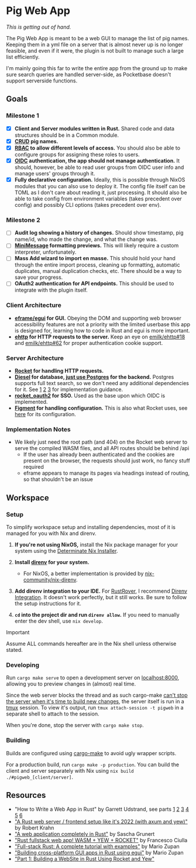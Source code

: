 # Pig Web App

*This is getting out of hand.*

The Pig Web App is meant to be a web GUI to manage the list of pig names. Keeping them in a yml file on a server that is
almost never up is no longer feasible, and even if it were, the plugin is not built to manage such a large list
efficiently.

I'm mainly going this far to write the entire app from the ground up to make sure search queries are handled
server-side, as Pocketbase doesn't support serverside functions.

## Goals

### Milestone 1

- [x] **Client and Server modules written in Rust.** Shared code and data structures should be in a Common module.
- [x] **[CRUD](https://en.wikipedia.org/wiki/Create%2C_read%2C_update_and_delete) pig names.**
- [x] **[RBAC](https://en.wikipedia.org/wiki/Role-based_access_control) to allow different levels of access.** You
  should also be able to configure groups for assigning these roles to users.
- [x] **[OIDC](https://en.wikipedia.org/wiki/OpenID#OpenID_Connect_(OIDC)) authentication, the app should not manage
  authentication.** It should, however, be able to read user groups from OIDC user info and manage users' groups through
  it.
- [x] **Fully declarative configuration.** Ideally, this is possible through NixOS modules that you can also use to
  deploy it. The config file itself can be TOML as I don't care about reading it, just processing. It should also be
  able to take config from environment variables (takes precedent over config) and possibly CLI options (takes precedent
  over env).

### Milestone 2

- [ ] **Audit log showing a history of changes.** Should show timestamp, pig name/id, who made the change, and what the
  change was.
- [ ] **[MiniMessage](https://docs.advntr.dev/minimessage/index.html) formatting previews.** This will likely require a
  custom interpreter, unfortunately.
- [ ] **Mass Add wizard to import en masse.** This should hold your hand through the entire import process, cleaning up
  formatting, automatic duplicates, manual duplication checks, etc. There should be a way to save your progress.
- [ ] **OAuth2 authentication for API endpoints.** This should be used to integrate with the plugin itself.

### Client Architecture

- **[eframe/egui](https://github.com/emilk/eframe_template/tree/main) for GUI.** Obeying the DOM and supporting web
  browser accessibility features are not a priority with the limited userbase this app is designed for, learning how to
  code in Rust and egui is more important.
- **[ehttp](https://github.com/emilk/ehttp?tab=readme-ov-file) for HTTP requests to the server.** Keep an eye
  on [emilk/ehttp#18](https://github.com/emilk/ehttp/issues/18)
  and [emilk/ehttp#62](https://github.com/emilk/ehttp/pull/62) for proper authentication cookie support.

### Server Architecture

- **[Rocket](https://rocket.rs/) for handling HTTP requests.**
- **[Diesel](https://diesel.rs/) for database, [just use Postgres](https://mccue.dev/pages/8-16-24-just-use-postgres) for the backend.** Postgres supports full text search, so we don't need any additional dependencies for it. See [1](https://admcpr.com/postgres-full-text-search-is-better-than-part1/) [2](https://www.crunchydata.com/blog/postgres-full-text-search-a-search-engine-in-a-database) [3](https://neon.tech/postgresql/postgresql-indexes/postgresql-full-text-search) for implementation guidance.
- **[rocket_oauth2](https://github.com/jebrosen/rocket_oauth2) for SSO.** Used as the base upon which OIDC is implemented.
- **[Figment](https://docs.rs/figment/0.10.19/figment/) for handling configuration.** This is also what Rocket uses, see [here](https://rocket.rs/guide/v0.5/configuration/) for its configuration.

### Implementation Notes

- We likely just need the root path (and 404) on the Rocket web server to serve the compiled WASM files, and all API
  routes should be behind /api
    - If the user has already been authenticated and the cookies are present on the browser, the requests should just
      work, no fancy stuff required
    - eframe appears to manage its pages via headings instead of routing, so that shouldn't be an issue

## Workspace

### Setup

To simplify workspace setup and installing dependencies, most of it is managed for you with Nix and direnv.

1. **If you're not using NixOS,** install the Nix package manager for your system using the [Determinate Nix Installer](https://github.com/DeterminateSystems/nix-installer).

2. **Install [direnv](https://direnv.net/docs/installation.html) for your system.**

    - For NixOS, a better implementation is provided by [nix-community/nix-direnv](https://github.com/nix-community/nix-direnv).

3. **Add direnv integration to your IDE.** For [RustRover](https://www.jetbrains.com/rust/), I recommend [Direnv Integration](https://plugins.jetbrains.com/plugin/15285-direnv-integration). It doesn't work perfectly, but it still works. Be sure to follow the setup instructions for it.

4. **`cd` into the project dir and run `direnv allow`.** If you need to manually enter the dev shell, use `nix develop`.

> [!IMPORTANT]
> Assume ALL commands hereafter are in the Nix shell unless otherwise stated.

### Developing

Run `cargo make serve` to open a development server on [localhost:8000](http://localhost:8000), allowing you to preview changes in (almost) real time.

Since the web server blocks the thread and as such cargo-make [can't stop the server when it's time to build new changes](https://github.com/tmux/tmux/wiki), the server itself is run in a [tmux](https://github.com/tmux/tmux/wiki) session. To view it's output, run `tmux attach-session -t pigweb` in a separate shell to attach to the session.

When you're done, stop the server with `cargo make stop`.

### Building

Builds are configured using [cargo-make](https://github.com/sagiegurari/cargo-make) to avoid ugly wrapper scripts.

For a production build, run `cargo make -p production`. You can build the client and server separately with Nix using `nix build ./#pigweb_[client/server]`.

## Resources

- "How to Write a Web App in Rust" by Garrett Udstrand, see
  parts [1](https://betterprogramming.pub/how-to-write-a-web-app-in-rust-part-1-3047156660a7) [2](https://medium.com/better-programming/how-to-write-a-web-app-in-rust-part-2-2da195369fc1) [3](https://medium.com/better-programming/building-the-rust-web-app-how-to-use-object-relational-mapper-3af2084555b6) [4](https://medium.com/better-programming/building-the-rust-web-app-proper-error-handling-and-return-values-723f1f07f8cd) [5](https://medium.com/better-programming/building-the-rust-web-app-multiple-users-and-authentication-5ca5988ddfe4) [6](https://medium.com/better-programming/building-the-rust-web-app-finishing-up-1624c9b82f80)
- ["A Rust web server / frontend setup like it's 2022 (with axum and yew)"](https://robert.kra.hn/posts/2022-04-03_rust-web-wasm/)
  by Robert Krahn
- ["A web application completely in Rust"](https://medium.com/@saschagrunert/a-web-application-completely-in-rust-6f6bdb6c4471)
  by Sascha Grunert
- ["Rust fullstack web app! WASM + YEW + ROCKET"](https://dev.to/francescoxx/rust-fullstack-web-app-wasm-yew-rocket-3ian)
  by Francesco Ciulla
- ["Full-stack Rust: A complete tutorial with examples"](https://blog.logrocket.com/full-stack-rust-a-complete-tutorial-with-examples/)
  by Mario Zupan
- ["Building cross-platform GUI apps in Rust using egui"](https://blog.logrocket.com/building-cross-platform-gui-apps-rust-using-egui/)
  by Mario Zupan
- ["Part 1: Building a WebSite in Rust Using Rocket and Yew"](https://theadventuresofaliceandbob.com/posts/rust_rocket_yew_part1.md)

